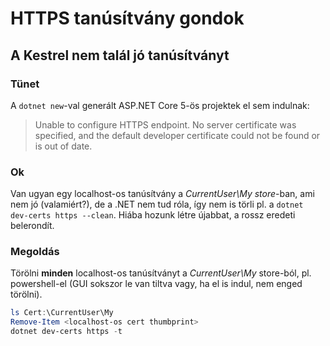 # HTTPS tanúsítvány gondok

## A Kestrel nem talál jó tanúsítványt

### Tünet

A `dotnet new`-val generált ASP.NET Core 5-ös projektek el sem indulnak:
> Unable to configure HTTPS endpoint. No server certificate was specified, and the default developer certificate could not be found or is out of date.

### Ok

Van ugyan egy localhost-os tanúsítvány a _CurrentUser\My store_-ban, ami nem jó (valamiért?), de a .NET nem tud róla, így nem is törli pl. a `dotnet dev-certs https --clean`. Hiába hozunk létre újabbat, a rossz eredeti belerondít.

### Megoldás

Törölni **minden** localhost-os tanúsítványt a _CurrentUser\My_ store-ból, pl. powershell-el (GUI sokszor le van tiltva vagy, ha el is indul, nem enged törölni).

```powershell
ls Cert:\CurrentUser\My
Remove-Item <localhost-os cert thumbprint>
dotnet dev-certs https -t
```
